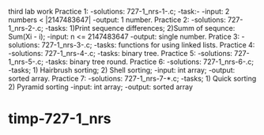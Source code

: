 third lab work Practice 1: -solutions: 727-1_nrs-1-.c; -task:- -input: 2 numbers < |2147483647| -output: 1 number. Practice 2: -solutions: 727-1_nrs-2-.c; -tasks: 1)Print sequence differences; 2)Summ of sequnce: Sum(Xi - i); -input: n <= 2147483647 -output: single number. Pratice 3: -solutions: 727-1_nrs-3-.c; -tasks: functions for using linked lists. Practice 4: -solutions: 727-1_nrs-4-.c; -tasks: binary tree. Practice 5: -solutions: 727-1_nrs-5-.c; -tasks: binary tree round. Practice 6: -solutions: 727-1_nrs-6-.c; -tasks; 1) Hairbrush sorting; 2) Shell sorting; -input: int array; -output: sorted array. Practice 7: -solutions: 727-1_nrs-7-*.c; -tasks; 1) Quick sorting 2) Pyramid sorting -input: int array; -output: sorted array
# timp-727-1_nrs
